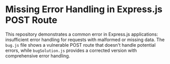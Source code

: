 # Missing Error Handling in Express.js POST Route

This repository demonstrates a common error in Express.js applications: insufficient error handling for requests with malformed or missing data. The `bug.js` file shows a vulnerable POST route that doesn't handle potential errors, while `bugSolution.js` provides a corrected version with comprehensive error handling.